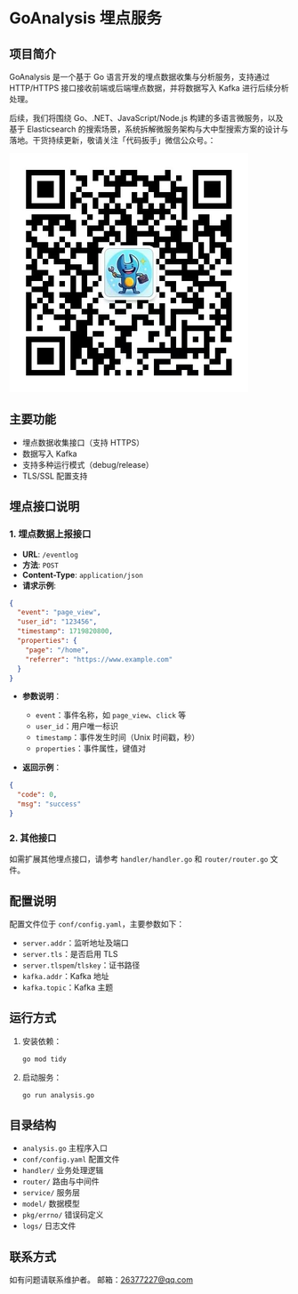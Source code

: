 # GoAnalysis 埋点服务

## 项目简介
GoAnalysis 是一个基于 Go 语言开发的埋点数据收集与分析服务，支持通过 HTTP/HTTPS 接口接收前端或后端埋点数据，并将数据写入 Kafka 进行后续分析处理。

后续，我们将围绕 Go、.NET、JavaScript/Node.js 构建的多语言微服务，以及基于 Elasticsearch 的搜索场景，系统拆解微服务架构与大中型搜索方案的设计与落地。干货持续更新，敬请关注「代码扳手」微信公众号。：

![wx.jpg](wx.jpg)

## 主要功能
- 埋点数据收集接口（支持 HTTPS）
- 数据写入 Kafka
- 支持多种运行模式（debug/release）
- TLS/SSL 配置支持

## 埋点接口说明

### 1. 埋点数据上报接口
- **URL**: `/eventlog`  
- **方法**: `POST`
- **Content-Type**: `application/json`
- **请求示例**:

```json
{
  "event": "page_view",
  "user_id": "123456",
  "timestamp": 1719820800,
  "properties": {
    "page": "/home",
    "referrer": "https://www.example.com"
  }
}
```

- **参数说明**：
  - `event`：事件名称，如 `page_view`、`click` 等
  - `user_id`：用户唯一标识
  - `timestamp`：事件发生时间（Unix 时间戳，秒）
  - `properties`：事件属性，键值对

- **返回示例**：
```json
{
  "code": 0,
  "msg": "success"
}
```

### 2. 其他接口
如需扩展其他埋点接口，请参考 `handler/handler.go` 和 `router/router.go` 文件。

## 配置说明
配置文件位于 `conf/config.yaml`，主要参数如下：
- `server.addr`：监听地址及端口
- `server.tls`：是否启用 TLS
- `server.tlspem`/`tlskey`：证书路径
- `kafka.addr`：Kafka 地址
- `kafka.topic`：Kafka 主题

## 运行方式

1. 安装依赖：
   ```sh
   go mod tidy
   ```
2. 启动服务：
   ```sh
   go run analysis.go
   ```

## 目录结构
- `analysis.go`         主程序入口
- `conf/config.yaml`    配置文件
- `handler/`            业务处理逻辑
- `router/`             路由与中间件
- `service/`            服务层
- `model/`              数据模型
- `pkg/errno/`          错误码定义
- `logs/`               日志文件

## 联系方式
如有问题请联系维护者。 邮箱：26377227@qq.com
